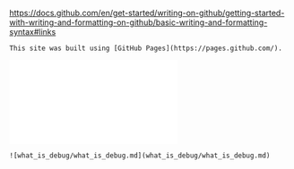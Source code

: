 
https://docs.github.com/en/get-started/writing-on-github/getting-started-with-writing-and-formatting-on-github/basic-writing-and-formatting-syntax#links


```
This site was built using [GitHub Pages](https://pages.github.com/).
```
![what_is_debug/what_is_debug.md](what_is_debug/what_is_debug.md)


```
![what_is_debug/what_is_debug.md](what_is_debug/what_is_debug.md)
```

